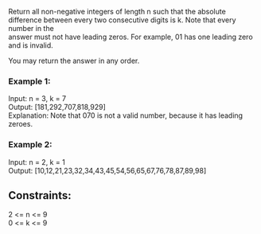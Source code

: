 Return all non-negative integers of length n such that the absolute difference between every two consecutive digits is k.
Note that every number in the  
 answer must not have leading zeros. For example, 01 has one leading zero and is invalid.  

You may return the answer in any order.  

 

### Example 1:  

Input: n = 3, k = 7  
Output: [181,292,707,818,929]  
Explanation: Note that 070 is not a valid number, because it has leading zeroes.  
### Example 2:   

Input: n = 2, k = 1  
Output: [10,12,21,23,32,34,43,45,54,56,65,67,76,78,87,89,98]  
 

## Constraints:  

2 <= n <= 9  
0 <= k <= 9  
